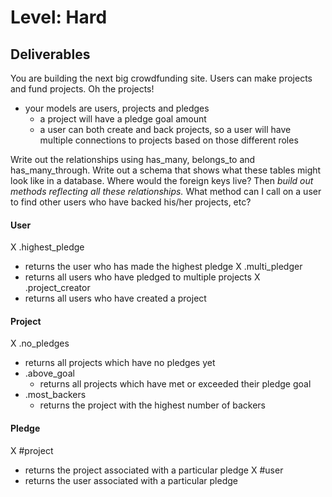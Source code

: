 # Level: Hard

## Deliverables

You are building the next big crowdfunding site. Users can make projects and
fund projects. Oh the projects!

- your models are users, projects and pledges
  - a project will have a pledge goal amount
  - a user can both create and back projects, so a user will have multiple
    connections to projects based on those different roles

Write out the relationships using has_many, belongs_to and has_many_through.
Write out a schema that shows what these tables might look like in a database.
Where would the foreign keys live? Then *build out methods reflecting all these
relationships.* What method can I call on a user to find other users who have
backed his/her projects, etc?

#### User

X .highest_pledge
  - returns the user who has made the highest pledge
X .multi_pledger
  - returns all users who have pledged to multiple projects
X .project_creator
  - returns all users who have created a project

#### Project

X .no_pledges
  - returns all projects which have no pledges yet
- .above_goal
  - returns all projects which have met or exceeded their pledge goal
- .most_backers
  - returns the project with the highest number of backers

#### Pledge

X #project
  - returns the project associated with a particular pledge
X #user
  - returns the user associated with a particular pledge
